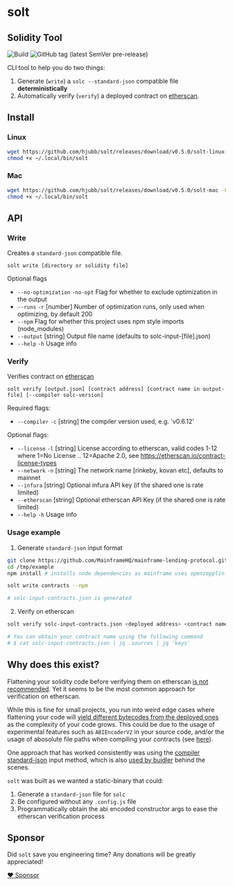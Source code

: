 # solt
## Solidity Tool
![Build](https://github.com/hjubb/solt/workflows/Build/badge.svg?branch=main) ![GitHub tag (latest SemVer pre-release)](https://img.shields.io/github/v/tag/hjubb/solt?include_prereleases)

CLI tool to help you do two things:

1. Generate (`write`) a `solc --standard-json` compatible file **deterministically**
2. Automatically verify (`verify`) a deployed contract on [etherscan](https://etherscan.io).

## Install

### Linux
```bash
wget https://github.com/hjubb/solt/releases/download/v0.5.0/solt-linux-x64 -O ~/.local/bin/solt
chmod +x ~/.local/bin/solt
```

### Mac
```bash
wget https://github.com/hjubb/solt/releases/download/v0.5.0/solt-mac -O ~/.local/bin/solt
chmod +x ~/.local/bin/solt
```

## API

### Write

Creates a `standard-json` compatible file.

`solt write [directory or solidity file]`

Optional flags
* `--no-optimization` `-no-opt` Flag for whether to exclude optimization in the output
* `--runs` `-r` [number] Number of optimization runs, only used when optimizing, by default 200
* `--npm` Flag for whether this project uses npm style imports (node_modules)
* `--output` [string] Output file name (defaults to solc-input-[file].json)
* `--help` `-h` Usage info

### Verify

Verifies contract on [etherscan](https://etherscan.io)

`solt verify [output.json] [contract address] [contract name in output-file] [--compiler solc-version]`

Required flags:
* `--compiler` `-c` [string] the compiler version used, e.g. 'v0.6.12'

Optional flags:
* `--license` `-l` [string] License according to etherscan, valid codes 1-12 where 1=No License .. 12=Apache 2.0, see https://etherscan.io/contract-license-types
* `--network` `-n` [string] The network name [rinkeby, kovan etc], defaults to mainnet
* `--infura` [string] Optional infura API key (if the shared one is rate limited)
* `--etherscan` [string] Optional etherscan API Key (if the shared one is rate limited)
* `--help` `-h` Usage info

### Usage example

1. Generate `standard-json` input format

```bash
git clone https://github.com/MainframeHQ/mainframe-lending-protocol.git /tmp/example
cd /tmp/example
npm install # installs node dependencies as mainframe uses openzepplin contracts

solt write contracts --npm

# solc-input-contracts.json is generated
```

2. Verify on etherscan

```bash
solt verify solc-input-contracts.json <deployed address> <contract name>

# You can obtain your contract name using the following command
# $ cat solc-input-contracts.json | jq .sources | jq 'keys'
```

## Why does this exist?

Flattening your solidity code before verifying them on etherscan [is not recommended](https://twitter.com/ethchris/status/1296121526601875456). Yet it seems to be the most common approach for verification on etherscan.

While this is fine for small projects, you run into weird edge cases where flattening your code will [yield different bytecodes from the deployed ones](https://github.com/UMAprotocol/protocol/issues/1807) as the complexity of your code grows. This could be due to the usage of experimental features such as `ABIEncoderV2` in your source code, and/or the usage of abosolute file paths when compiling your contracts (see [here](https://github.com/kendricktan/etherscan-verification-horrors)).

One approach that has worked consistently was using the [compiler standard-json](https://solidity.readthedocs.io/en/v0.6.12/using-the-compiler.html#compiler-input-and-output-json-description) input method, which is also [used by buidler](https://github.com/nomiclabs/buidler/pull/416) behind the scenes.

`solt` was built as we wanted a static-binary that could:

1. Generate a `standard-json` file for `solc`
2. Be configured without any `.config.js` file
3. Programmatically obtain the abi encoded constructor args to ease the etherscan verification process

## Sponsor

Did `solt` save you engineering time? Any donations will be greatly appreciated!

[:heart: Sponsor](https://github.com/sponsors/hjubb)

